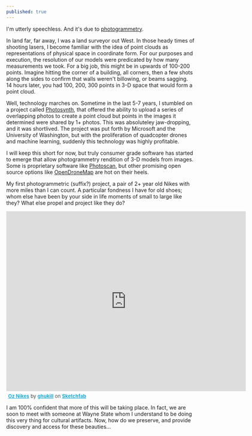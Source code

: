 ```yaml
---
published: true
---
```

I'm utterly speechless.  And it's due to [photogrammetry](https://en.wikipedia.org/wiki/Photogrammetry).

In land far, far away, I was a land surveyor out West.  In those heady times of shooting lasers, I become familiar with the idea of point clouds as representations of physical space in coordinate form.  For our purposes and execution, the resolution of our models were predicated by how many measurements we took.  For a big job, this might be in upwards of 100-200 points.  Imagine hitting the corner of a building, all corners, then a few shots along the sides to confirm that walls weren't billowing, or beams sagging.  14 hours later, you had 100, 200, 300 points in 3-D space that would form a point cloud.

Well, technology marches on.  Sometime in the last 5-7 years, I stumbled on a project called [Photosynth](https://en.wikipedia.org/wiki/Photosynth), that offered the ability to upload a series of overlapping photos to create a point cloud but points in the images it determined were shared by 1+ photos.  This was absoluteley jaw-dropping, and it was shortlived.  The project was put forth by Microsoft and the University of Washington, but with the proliferation of quadcopter drones and machine learning, suddenly this technology was highly profitable.

I will keep this short for now, but truly consumer grade software has started to emerge that allow photogrammetry rendition of 3-D models from images.  Some is proprietary software like [Photoscan](http://www.agisoft.com/), but other promising open source options like [OpenDroneMap](http://opendronemap.org/) are hot on their heels.

My first photogrammetric (suffix?) project, a pair of 2+ year old Nikes with more miles than I can count.  A particular fondness I have for old shoes; whom else have been by your side in life moments of small to large like they?  What else propel and project like they do?

<div class="sketchfab-embed-wrapper"><iframe width="640" height="480" src="https://sketchfab.com/models/0a88aae5afcd45ed9167b0fb8cfa7f7c/embed" frameborder="0" allowvr allowfullscreen mozallowfullscreen="true" webkitallowfullscreen="true" onmousewheel=""></iframe>

<p style="font-size: 13px; font-weight: normal; margin: 5px; color: #4A4A4A;">
    <a href="https://sketchfab.com/models/0a88aae5afcd45ed9167b0fb8cfa7f7c?utm_medium=embed&utm_source=website&utm_campain=share-popup" target="_blank" style="font-weight: bold; color: #1CAAD9;">Oz Nikes</a>
    by <a href="https://sketchfab.com/ghukill?utm_medium=embed&utm_source=website&utm_campain=share-popup" target="_blank" style="font-weight: bold; color: #1CAAD9;">ghukill</a>
    on <a href="https://sketchfab.com?utm_medium=embed&utm_source=website&utm_campain=share-popup" target="_blank" style="font-weight: bold; color: #1CAAD9;">Sketchfab</a>
</p>
</div>

I am 100% confident that more of this will be taking place.  In fact, we are soon to meet with someone at Wayne State whom I understand to be doing this very thing for cultural artifacts.  Now, how do we preserve, and provide discovery and access for these beauties...
